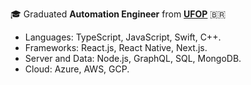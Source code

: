 🎓 Graduated **Automation Engineer** from **<a href='https://ufop.br'>UFOP</a>** 🇧🇷

- Languages: TypeScript, JavaScript, Swift, C++.
- Frameworks: React.js, React Native, Next.js.
- Server and Data: Node.js, GraphQL, SQL, MongoDB.
- Cloud: Azure, AWS, GCP.
